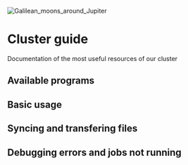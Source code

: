 
![Galilean_moons_around_Jupiter](https://user-images.githubusercontent.com/60739184/162484342-2aa465bf-3c5b-49be-830e-9ec58d8d87ef.gif)


# Cluster guide
Documentation of the most useful resources of our cluster

## Available programs 

## Basic usage 

## Syncing and transfering files 

## Debugging errors and jobs not running 

## 
